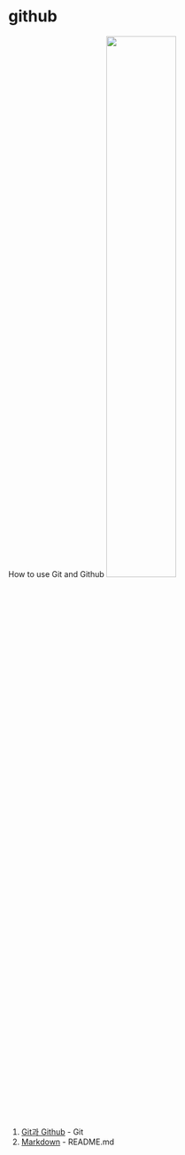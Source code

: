 # github
How to use Git and Github
<img width="50%" src="https://github.com/heerim0223/github/assets/74406700/3b322eda-8250-4259-b287-803926687009"/>

1. [Git과 Github](https://github.com/heerim0223/github/tree/main/Git%20%26%20Github) - Git
2. [Markdown](https://github.com/heerim0223/github/tree/main/MarkDown) - README.md
